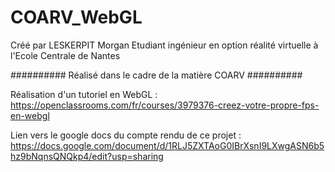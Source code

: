 # COARV_WebGL
Créé par LESKERPIT Morgan
Etudiant ingénieur en option réalité virtuelle à l'Ecole Centrale de Nantes


########## Réalisé dans le cadre de la matière COARV ##########


Réalisation d'un tutoriel en WebGL :
https://openclassrooms.com/fr/courses/3979376-creez-votre-propre-fps-en-webgl

Lien vers le google docs du compte rendu de ce projet :
https://docs.google.com/document/d/1RLJ5ZXTAoG0IBrXsnI9LXwgASN6b5hz9bNqnsQNQkp4/edit?usp=sharing
